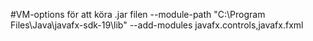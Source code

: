 #VM-options för att köra .jar filen
--module-path "C:\Program Files\Java\javafx-sdk-19\lib" --add-modules javafx.controls,javafx.fxml